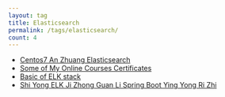 ```yaml
---
layout: tag
title: Elasticsearch
permalink: /tags/elasticsearch/
count: 4
---
```


- [Centos7 An Zhuang  Elasticsearch](https://nineholic.github.io/2021/11/17/centos7-install-elasticsearch/)
- [Some of My Online Courses Certificates](https://samirpaulb.github.io/blog-jekyll/posts/some-of-my-online-courses-certificates/)
- [Basic of ELK stack](https://kination.github.io/posts/2018-10-29-basic-of-elk-stack/)
- [Shi Yong  ELK Ji Zhong Guan Li  Spring Boot Ying Yong Ri Zhi ](https://y0ngb1n.github.io/a/samples-spring-boot-distributed-log-elk.html)
